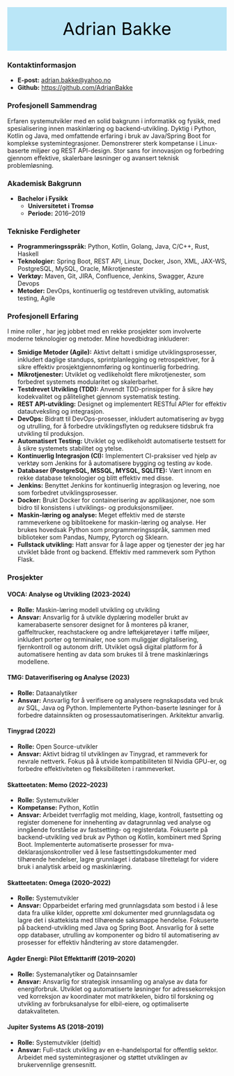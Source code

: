 <div style="width:100%;height:100px;background:#bae6f7;text-align:center;line-height: 100px;">
  <bold style='color:black;font-size:40px;'>Adrian Bakke</bold>
</div>


### **Kontaktinformasjon**
- **E-post:** adrian.bakke@yahoo.no
- **Github:** https://github.com/AdrianBakke

### **Profesjonell Sammendrag**
Erfaren systemutvikler med en solid bakgrunn i informatikk og fysikk, med spesialisering innen maskinlæring og backend-utvikling. Dyktig i Python, Kotlin og Java, med omfattende erfaring i bruk av Java/Spring Boot for komplekse systemintegrasjoner. Demonstrerer sterk kompetanse i Linux-baserte miljøer og REST API-design. Stor sans for innovasjon og forbedring gjennom effektive, skalerbare løsninger og avansert teknisk problemløsning.


### **Akademisk Bakgrunn**
- **Bachelor i Fysikk**
  - **Universitetet i Tromsø**
  - **Periode:** 2016–2019

### **Tekniske Ferdigheter**
- **Programmeringsspråk:** Python, Kotlin, Golang, Java, C/C++, Rust, Haskell
- **Teknologier:** Spring Boot, REST API, Linux, Docker, Json, XML, JAX-WS, PostgreSQL, MySQL, Oracle, Mikrotjenester
- **Verktøy:** Maven, Git, JIRA, Confluence, Jenkins, Swagger, Azure Devops
- **Metoder:** DevOps, kontinuerlig og testdreven utvikling, automatisk testing, Agile

### **Profesjonell Erfaring**

I mine roller , har jeg jobbet med en rekke prosjekter som involverte moderne teknologier og metoder. Mine hovedbidrag inkluderer:

- **Smidige Metoder (Agile):** Aktivt deltatt i smidige utviklingsprosesser, inkludert daglige standups, sprintplanlegging og retrospektiver, for å sikre effektiv prosjektgjennomføring og kontinuerlig forbedring.
- **Mikrotjenester:** Utviklet og vedlikeholdt flere mikrotjenester, som forbedret systemets modularitet og skalerbarhet.
- **Testdrevet Utvikling (TDD):** Anvendt TDD-prinsipper for å sikre høy kodekvalitet og pålitelighet gjennom systematisk testing.
- **REST API-utvikling:** Designet og implementert RESTful APIer for effektiv datautveksling og integrasjon.
- **DevOps:** Bidratt til DevOps-prosesser, inkludert automatisering av bygg og utrulling, for å forbedre utviklingsflyten og reduksere tidsbruk fra utvikling til produksjon.
- **Automatisert Testing:** Utviklet og vedlikeholdt automatiserte testsett for å sikre systemets stabilitet og ytelse.
- **Kontinuerlig Integrasjon (CI):** Implementert CI-praksiser ved hjelp av verktøy som Jenkins for å automatisere bygging og testing av kode.
- **Databaser (PostgreSQL, MSSQL, MYSQL, SQLITE):** Vært innom en rekke database teknologier og blitt effektiv med disse.
- **Jenkins:** Benyttet Jenkins for kontinuerlig integrasjon og levering, noe som forbedret utviklingsprosesser.
- **Docker:** Brukt Docker for containerisering av applikasjoner, noe som bidro til konsistens i utviklings- og produksjonsmiljøer.
- **Maskin-læring og analyse:** Meget effektiv med de største rammeverkene og biblitoekene for maskin-læring og analyse. Her brukes hovedsak Python som programmeringsspråk, sammen med biblioteker som Pandas, Numpy, Pytorch og Sklearn.
- **Fullstack utvikling:** Hatt ansvar for å lage apper og tjenester der jeg har utviklet både front og backend. Effektiv med rammeverk som Python Flask.

### **Prosjekter**

#### **VOCA: Analyse og Utvikling (2023-2024)**
- **Rolle:** Maskin-læring modell utvikling og utvikling 
- **Ansvar:** Ansvarlig for å utvikle dyplæring modeller brukt av kamerabaserte sensorer designet for å monteres på kraner, gaffeltrucker, reachstackere og andre løftekjøretøyer i tøffe miljøer, inkludert porter og terminaler, noe som muliggjør digitalisering, fjernkontroll og autonom drift. Utviklet også digital platform for å automatisere henting av data som brukes til å trene maskinlærings modellene.

#### **TMG: Dataverifisering og Analyse (2023)**
- **Rolle:** Dataanalytiker
- **Ansvar:** Ansvarlig for å verifisere og analysere regnskapsdata ved bruk av SQL, Java og Python. Implementerte Python-baserte løsninger for å forbedre datainnsikten og prosessautomatiseringen. Arkitektur anvarlig.

#### **Tinygrad (2022)**
- **Rolle:** Open Source-utvikler
- **Ansvar:** Aktivt bidrag til utviklingen av Tinygrad, et rammeverk for nevrale nettverk. Fokus på å utvide kompatibiliteten til Nvidia GPU-er, og forbedre effektiviteten og fleksibiliteten i rammeverket.

#### **Skatteetaten: Memo (2022–2023)**
- **Rolle:** Systemutvikler
- **Kompetanse:** Python, Kotlin
- **Ansvar:** Arbeidet tverrfaglig mot melding, klage, kontroll, fastsetting og register domenene for innehenting av datagrunnlag ved analyse og inngående forståelse av fastsetting- og registerdata. Fokuserte på backend-utvikling ved bruk av Python og Kotlin, kombinert med Spring Boot.
Implementerte automatiserte prosesser for mva-deklarasjonskontroller ved å lese fastsettingsdokumenter med tilhørende hendelser, lagre grunnlaget i database tilrettelagt for videre bruk i analytisk arbeid og maskinlæring. 

#### **Skatteetaten: Omega (2020–2022)**
- **Rolle:** Systemutvikler
- **Ansvar:** Opparbeidet erfaring med grunnlagsdata som bestod i å lese data fra ulike kilder, opprette xml dokumenter med grunnlagsdata og lagre det i skattekista med tilhørende saksmappe hendelse. Fokuserte på backend-utvikling med Java og Spring Boot. Ansvarlig for å sette opp databaser, utrulling av komponenter og bidro til automatisering av prosesser for effektiv håndtering av store datamengder.

#### **Agder Energi: Pilot Effekttariff (2019–2020)**
- **Rolle:** Systemanalytiker og Datainnsamler
- **Ansvar:** Ansvarlig for strategisk innsamling og analyse av data for energiforbruk. Utviklet og automatiserte løsninger for adressekorreksjon ved korreksjon av koordinater mot matrikkelen, bidro til forskning og utvikling av forbruksanalyse for elbil-eiere, og optimaliserte datakvaliteten.

#### **Jupiter Systems AS (2018–2019)**
- **Rolle:** Systemutvikler (deltid)
- **Ansvar:** Full-stack utvikling av en e-handelsportal for offentlig sektor. Arbeidet med systemintegrasjoner og støttet utviklingen av brukervennlige grensesnitt.

